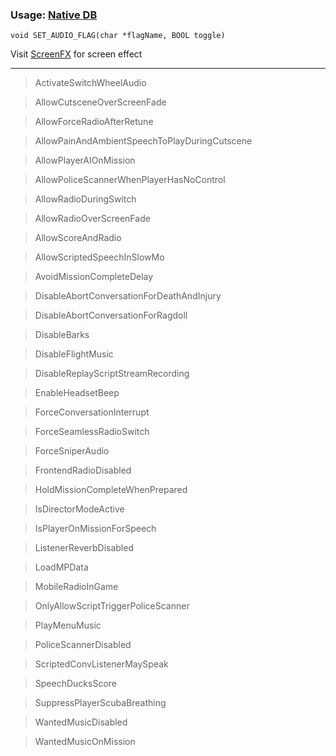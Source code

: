 ### Usage: [Native DB](http://www.dev-c.com/nativedb/func/info/b9efd5c25018725a)  
`void SET_AUDIO_FLAG(char *flagName, BOOL toggle)`  
  
Visit [ScreenFX](https://github.com/Konijima/WikiFive/wiki/ScreenFX) for screen effect
***

> ActivateSwitchWheelAudio

> AllowCutsceneOverScreenFade

> AllowForceRadioAfterRetune

> AllowPainAndAmbientSpeechToPlayDuringCutscene

> AllowPlayerAIOnMission

> AllowPoliceScannerWhenPlayerHasNoControl

> AllowRadioDuringSwitch

> AllowRadioOverScreenFade

> AllowScoreAndRadio

> AllowScriptedSpeechInSlowMo

> AvoidMissionCompleteDelay

> DisableAbortConversationForDeathAndInjury

> DisableAbortConversationForRagdoll

> DisableBarks

> DisableFlightMusic

> DisableReplayScriptStreamRecording

> EnableHeadsetBeep

> ForceConversationInterrupt

> ForceSeamlessRadioSwitch

> ForceSniperAudio

> FrontendRadioDisabled

> HoldMissionCompleteWhenPrepared

> IsDirectorModeActive

> IsPlayerOnMissionForSpeech

> ListenerReverbDisabled

> LoadMPData

> MobileRadioInGame

> OnlyAllowScriptTriggerPoliceScanner

> PlayMenuMusic

> PoliceScannerDisabled

> ScriptedConvListenerMaySpeak

> SpeechDucksScore

> SuppressPlayerScubaBreathing

> WantedMusicDisabled

> WantedMusicOnMission